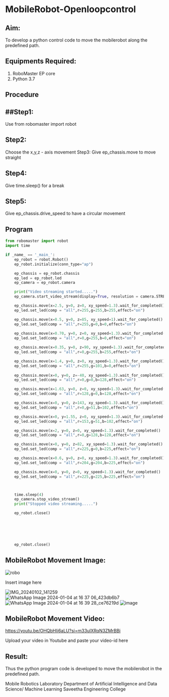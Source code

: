 # MobileRobot-Openloopcontrol
## Aim:

To develop a python control code to move the mobilerobot along the predefined path.

## Equipments Required:
1. RoboMaster EP core
2. Python 3.7

## Procedure
## ##Step1:
Use from robomaster import robot
## Step2:
Choose the x,y,z - axis movement
Step3:
Give ep_chassis.move to move straight
## Step4:
Give time.sleep() for a break
## Step5:
Give ep_chassis.drive_speed to have a circular movement



## Program
```python
from robomaster import robot
import time

if _name_ == '_main_':
    ep_robot = robot.Robot()
    ep_robot.initialize(conn_type="ap")

    ep_chassis = ep_robot.chassis
    ep_led = ep_robot.led
    ep_camera = ep_robot.camera

    print("Video streaming started.....")
    ep_camera.start_video_stream(display=True, resolution = camera.STREAM_360P)

    ep_chassis.move(x=2.5, y=0, z=0, xy_speed=1.3).wait_for_completed()
    ep_led.set_led(comp = "all",r=255,g=255,b=255,effect="on")

    ep_chassis.move(x=0.5, y=0, z=85, xy_speed=1).wait_for_completed()
    ep_led.set_led(comp = "all",r=255,g=0,b=0,effect="on")
    
    ep_chassis.move(x=0.70, y=0, z=0, xy_speed=1.3).wait_for_completed()
    ep_led.set_led(comp = "all",r=0,g=255,b=0,effect="on")

    ep_chassis.move(x=0.35, y=0, z=90, xy_speed=1.3).wait_for_completed()
    ep_led.set_led(comp = "all",r=0,g=255,b=255,effect="on")

    ep_chassis.move(x=1.4, y=0, z=0, xy_speed=1.3).wait_for_completed()
    ep_led.set_led(comp = "all",r=255,g=101,b=0,effect="on")
    
    ep_chassis.move(x=0, y=0, z=-40, xy_speed=1.3).wait_for_completed()
    ep_led.set_led(comp = "all",r=0,g=0,b=128,effect="on")

    ep_chassis.move(x=1.63, y=0, z=0, xy_speed=1.3).wait_for_completed()
    ep_led.set_led(comp = "all",r=128,g=0,b=128,effect="on")

    ep_chassis.move(x=0, y=0, z=143, xy_speed=1.3).wait_for_completed()
    ep_led.set_led(comp = "all",r=0,g=51,b=102,effect="on")

    ep_chassis.move(x=0, y=1.55, z=0, xy_speed=1.3).wait_for_completed()
    ep_led.set_led(comp = "all",r=153,g=51,b=102,effect="on")

    ep_chassis.move(x=2, y=0, z=0, xy_speed=1.3).wait_for_completed()
    ep_led.set_led(comp = "all",r=0,g=128,b=128,effect="on")

    ep_chassis.move(x=0, y=0, z=82, xy_speed=1.3).wait_for_completed()
    ep_led.set_led(comp = "all",r=225,g=0,b=225,effect="on")

    ep_chassis.move(x=0.6, y=0, z=0, xy_speed=1.3).wait_for_completed()
    ep_led.set_led(comp = "all",r=204,g=204,b=225,effect="on")

    ep_chassis.move(x=0, y=0, z=0, xy_speed=1.3).wait_for_completed()
    ep_led.set_led(comp = "all",r=225,g=225,b=225,effect="on")



    time.sleep(4)
    ep_camera.stop_video_stream()
    print("Stopped video streaming.....")

    ep_robot.close()





    
    ep_robot.close()
```

## MobileRobot Movement Image:

![robo](./img/robomaster.png)

Insert image here

![IMG_20240102_141259](https://github.com/vigneshvickyu/mobilerobot-openloopcontrol/assets/151948835/297f0b19-eb27-4711-8e28-6af9e1f99ef2)
![WhatsApp Image 2024-01-04 at 16 37 06_423db6b7](https://github.com/vigneshvickyu/mobilerobot-openloopcontrol/assets/151948835/a5230b95-ed26-48d4-92af-054435f16dcf)
![WhatsApp Image 2024-01-04 at 16 39 28_ce76219d](https://github.com/vigneshvickyu/mobilerobot-openloopcontrol/assets/151948835/dbf9748a-4e4b-47ec-b978-ea7e41fdff07)
![image](https://github.com/vigneshvickyu/mobilerobot-openloopcontrol/assets/151948835/e4806d7a-f7fb-4e79-9c27-710e259181fc)


## MobileRobot Movement Video:
https://youtu.be/OHQbHIi6aLU?si=m33ulXRqN3ZMrBBi

Upload your video in Youtube and paste your video-id here


## Result:
Thus the python program code is developed to move the mobilerobot in the predefined path.



Mobile Robotics Laboratory
Department of Artificial Intelligence and Data Science/ Machine Learning
Saveetha Engineering College
```
